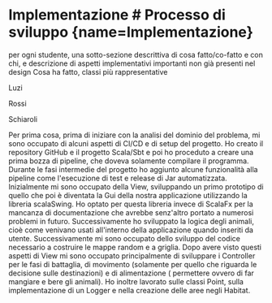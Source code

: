 # Implementazione # Processo di sviluppo [](#){name=Implementazione}

per ogni studente, una sotto-sezione descrittiva di cosa fatto/co-fatto e con chi, e descrizione di aspetti implementativi importanti non già presenti nel design
Cosa ha fatto, classi più rappresentative

Luzi

Rossi

Schiaroli

Per prima cosa, prima di iniziare con la analisi del dominio del problema, mi sono occupato di alcuni aspetti di CI/CD e di setup del progetto. Ho creato il repository GitHub e il progetto Scala/Sbt e poi ho proceduto a creare una prima bozza di pipeline, che doveva solamente compilare il programma. Durante le fasi intermedie del progetto ho aggiunto alcune funzionalità alla pipeline come l'esecuzione di test e release di Jar automatizzata.
Inizialmente mi sono occupato della View, sviluppando un primo prototipo di quello che poi è diventata la Gui della nostra applicazione utilizzando la libreria scalaSwing. Ho optato per questa libreria invece di ScalaFx per la mancanza di documentazione che avrebbe senz'altro portato a numerosi problemi in futuro. Successivamente ho sviluppato la logica degli animali, cioè come venivano usati all'interno della applicazione quando inseriti da utente.
Successivamente mi sono occupato dello sviluppo del codice necessario a costruire le mappe random e a griglia.
Dopo avere visto questi aspetti di View mi sono occupato principalmente di sviluppare i Controller per le fasi di battaglia, di movimento (solamente per quello che riguarda le decisione sulle destinazioni) e di alimentazione ( permettere ovvero di far mangiare e bere gli animali).
Ho inoltre lavorato sulle classi Point, sulla implementazione di un Logger e nella creazione delle aree negli Habitat.
